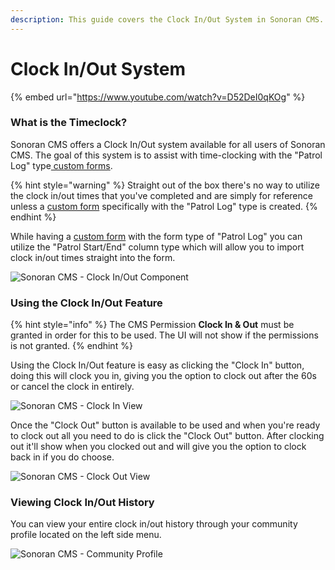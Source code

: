 ```yaml
---
description: This guide covers the Clock In/Out System in Sonoran CMS.
---
```


# Clock In/Out System

{% embed url="https://www.youtube.com/watch?v=D52DeI0qKOg" %}

### What is the Timeclock?

Sonoran CMS offers a Clock In/Out system available for all users of Sonoran CMS. The goal of this system is to assist with time-clocking with the "Patrol Log" type[ custom forms](creating-custom-forms.md).

{% hint style="warning" %}
Straight out of the box there's no way to utilize the clock in/out times that you've completed and are simply for reference unless a [custom form](creating-custom-forms.md) specifically with the "Patrol Log" type is created.
{% endhint %}

While having a [custom form](creating-custom-forms.md) with the form type of "Patrol Log" you can utilize the "Patrol Start/End" column type which will allow you to import clock in/out times straight into the form.

![Sonoran CMS - Clock In/Out Component](../../.gitbook/assets/brave\_2ju594JYEL.png)

### Using the Clock In/Out Feature

{% hint style="info" %}
The CMS Permission **Clock In & Out** must be granted in order for this to be used. The UI will not show if the permissions is not granted.
{% endhint %}

Using the Clock In/Out feature is easy as clicking the "Clock In" button, doing this will clock you in, giving you the option to clock out after the 60s or cancel the clock in entirely.

![Sonoran CMS - Clock In View](../../.gitbook/assets/brave\_jHkbbGtWx8.png)

Once the "Clock Out" button is available to be used and when you're ready to clock out all you need to do is click the "Clock Out" button. After clocking out it'll show when you clocked out and will give you the option to clock back in if you do choose.

![Sonoran CMS - Clock Out View](../../.gitbook/assets/brave\_NbMCfmOCkp.png)

### Viewing Clock In/Out History

You can view your entire clock in/out history through your community profile located on the left side menu.&#x20;

![Sonoran CMS - Community Profile](../../.gitbook/assets/brave\_p7w2GCSXGl.png)
